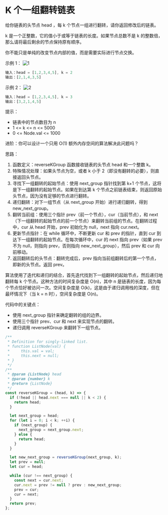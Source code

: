 # K 个一组翻转链表

给你链表的头节点 head ，每 k 个节点一组进行翻转，请你返回修改后的链表。

k 是一个正整数，它的值小于或等于链表的长度。如果节点总数不是 k 的整数倍，那么请将最后剩余的节点保持原有顺序。

你不能只是单纯的改变节点内部的值，而是需要实际进行节点交换。

示例 1：
![1](https://assets.leetcode.com/uploads/2020/10/03/reverse_ex1.jpg)

```js
输入：head = [1,2,3,4,5], k = 2
输出：[2,1,4,3,5]
```

示例 2：
![2](https://assets.leetcode.com/uploads/2020/10/03/reverse_ex2.jpg)

```js
输入：head = [1,2,3,4,5], k = 3
输出：[3,2,1,4,5]
```

提示：

- 链表中的节点数目为 n
- 1 <= k <= n <= 5000
- 0 <= Node.val <= 1000

进阶：你可以设计一个只用 O(1) 额外内存空间的算法解决此问题吗？

思路：
1. 函数定义：reverseKGroup 函数接收链表的头节点 head 和一个整数 k。
2. 特殊情况处理：如果头节点为空，或者 k 小于 2（即没有翻转的必要），则直接返回头节点。
3. 寻找下一组翻转的起始节点：使用 next_group 指针找到第 k+1 个节点，这将是下一组翻转的起始节点。如果在到达第 k 个节点之前链表结束，则返回原始头节点，因为没有足够的节点进行翻转。
4. 递归翻转：对下一组节点（从 next_group 开始）进行递归翻转，得到 new_next_group。
5. 翻转当前组：使用三个指针 prev（前一个节点），cur（当前节点），和 next（下一组翻转的起始节点的前一个节点）来翻转当前组的节点。在翻转过程中，cur 从 head 开始，prev 初始化为 null，next 指向 cur.next。
6. 更新节点指针：在 while 循环中，不断更新 cur 和 prev 的指针，直到 cur 到达下一组翻转的起始节点。在每次循环中，cur 的 next 指向 prev（如果 prev 不为 null，则指向 prev，否则指向 new_next_group），然后 prev 和 cur 向前移动。
7. 返回翻转后的头节点：翻转完成后，prev 指向当前组翻转后的第一个节点，即新的头节点。返回 prev。

算法使用了迭代和递归的结合，首先迭代找到下一组翻转的起始节点，然后递归地翻转每 k 个节点。这种方法的时间复杂度是 O(n)，其中 n 是链表的长度，因为每个节点恰好被访问一次。空间复杂度是 O(k)，这是由于递归调用栈的深度，但在最坏情况下（当 k = n 时），空间复杂度是 O(n)。

代码中的关键点：

- 使用 next_group 指针来确定翻转的组的边界。
- 使用三个指针 prev、cur 和 next 来实现节点的翻转。
- 递归调用 reverseKGroup 来翻转下一组节点。

```js
/**
 * Definition for singly-linked list.
 * function ListNode(val) {
 *     this.val = val;
 *     this.next = null;
 * }
 */
/**
 * @param {ListNode} head
 * @param {number} k
 * @return {ListNode}
 */
const reverseKGroup = (head, k) => {
  if (!head || head.next === null || k < 2) {
    return head;
  }

  let next_group = head;
  for (let i = 0; i < k; ++i) {
    if (next_group) {
      next_group = next_group.next;
    } else {
      return head;
    }
  }

  let new_next_group = reverseKGroup(next_group, k);
  let prev = null;
  let cur = head;

  while (cur !== next_group) {
    const next = cur.next;
    cur.next = prev != null ? prev : new_next_group;
    prev = cur;
    cur = next;
  }
  return prev;
};
```
